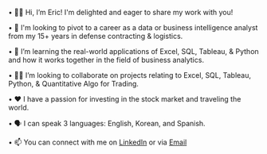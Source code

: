 •	👋🏽 Hi, I’m Eric! I'm delighted and eager to share my work with you!

•	👀 I'm looking to pivot to a career as a data or business intelligence analyst from my 15+ years in defense contracting & logistics.

•	🌱 I’m learning the real-world applications of Excel, SQL, Tableau, & Python and how it works together in the field of business analytics.

•	🤝🏽 I’m looking to collaborate on projects relating to Excel, SQL, Tableau, Python, & Quantitative Algo for Trading.

•	❤️ I have a passion for investing in the stock market and traveling the world.

•	🗣️ I can speak 3 languages: English, Korean, and Spanish.

•	📫 You can connect with me on [LinkedIn](https://www.linkedin.com/in/ericdledoux) or via [Email](ericdledoux@gmail.com)

<!---
ericdledoux/ericdledoux is a ✨ special ✨ repository because its `README.md` (this file) appears on your GitHub profile.
You can click the Preview link to take a look at your changes.
--->
